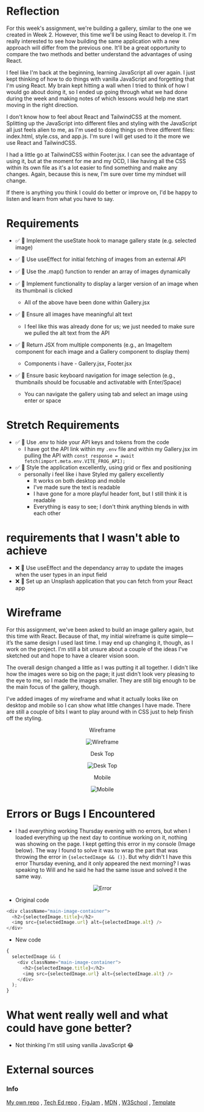 # Reflection

For this week's assignment, we're building a gallery, similar to the one we created in Week 2. However, this time we'll be using React to develop it. I'm really interested to see how building the same application with a new approach will differ from the previous one. It'll be a great opportunity to compare the two methods and better understand the advantages of using React.

I feel like I'm back at the beginning, learning JavaScript all over again. I just kept thinking of how to do things with vanilla JavaScript and forgetting that I'm using React. My brain kept hitting a wall when I tried to think of how I would go about doing it, so I ended up going through what we had done during the week and making notes of which lessons would help me start moving in the right direction.

I don't know how to feel about React and TailwindCSS at the moment. Splitting up the JavaScript into different files and styling with the JavaScript all just feels alien to me, as I'm used to doing things on three different files: index.html, style.css, and app.js. I'm sure I will get used to it the more we use React and TailwindCSS.

I had a little go at TailwindCSS within Footer.jsx. I can see the advantage of using it, but at the moment for me and my OCD, I like having all the CSS within its own file as it's a lot easier to find something and make any changes. Again, because this is new, I'm sure over time my mindset will change.

If there is anything you think I could do better or improve on, I'd be happy to listen and learn from what you have to say.

# Requirements

- ✅ 🎯 Implement the useState hook to manage gallery state (e.g. selected image)
- ✅ 🎯 Use useEffect for initial fetching of images from an external API
- ✅ 🎯 Use the .map() function to render an array of images dynamically
- ✅ 🎯 Implement functionality to display a larger version of an image when its thumbnail is clicked

  - All of the above have been done within Gallery.jsx

- ✅ 🎯 Ensure all images have meaningful alt text

  - I feel like this was already done for us; we just needed to make sure we pulled the alt text from the API

- ✅ 🎯 Return JSX from multiple components (e.g., an ImageItem component for each image and a Gallery component to display them)

  - Components i have - Gallery.jsx, Footer.jsx

- ✅ 🎯 Ensure basic keyboard navigation for image selection (e.g., thumbnails should be focusable and activatable with Enter/Space)

  - You can navigate the gallery using tab and select an image using enter or space

# Stretch Requirements

- ✅ 🏹 Use .env to hide your API keys and tokens from the code
  - I have got the API link within my `.env` file and within my Gallery.jsx im pulling the API with `const response = await fetch(import.meta.env.VITE_FROG_API);`
- ✅ 🏹 Style the application excellently, using grid or flex and positioning
  - personally i feel like i have Styled my gallery excellently
    - It works on both desktop and mobile
    - I've made sure the text is readable
    - I have gone for a more playful header font, but I still think it is readable
    - Everything is easy to see; I don't think anything blends in with each other

# requirements that I wasn't able to achieve

- ❌ 🏹 Use useEffect and the dependancy array to update the images when the user types in an input field
- ❌ 🏹 Set up an Unsplash application that you can fetch from your React app

# Wireframe

For this assignment, we've been asked to build an image gallery again, but this time with React. Because of that, my initial wireframe is quite simple—it’s the same design I used last time. I may end up changing it, though, as I work on the project. I'm still a bit unsure about a couple of the ideas I've sketched out and hope to have a clearer vision soon.

The overall design changed a little as I was putting it all together. I didn't like how the images were so big on the page; it just didn't look very pleasing to the eye to me, so I made the images smaller. They are still big enough to be the main focus of the gallery, though.

I've added images of my wireframe and what it actually looks like on desktop and mobile so I can show what little changes I have made. There are still a couple of bits I want to play around with in CSS just to help finish off the styling.

<div align="center">
Wireframe

![Wireframe](./Images/Wireframe.png)

</div>

<div align="center">
Desk Top

![Desk Top](./Images/DeskTop.png)

</div>

<div align="center">
Mobile

![Mobile](./Images/Mobile.png)

</div>

# Errors or Bugs I Encountered

- I had everything working Thursday evening with no errors, but when I loaded everything up the next day to continue working on it, nothing was showing on the page. I kept getting this error in my console (Image below). The way I found to solve it was to wrap the part that was throwing the error in `{selectedImage && ()}`. But why didn't I have this error Thursday evening, and it only appeared the next morning? I was speaking to Will and he said he had the same issue and solved it the same way.

<div align="center">

![Error](./Images/Error.png)

</div>

- Original code

```javascript
<div className="main-image-container">
  <h2>{selectedImage.title}</h2>
  <img src={selectedImage.url} alt={selectedImage.alt} />
</div>
```

- New code

```javascript
{
  selectedImage && (
    <div className="main-image-container">
      <h2>{selectedImage.title}</h2>
      <img src={selectedImage.url} alt={selectedImage.alt} />
    </div>
  );
}
```

# What went really well and what could have gone better?

- Not thinking I'm still using vanilla JavaScript 😂

# External sources

### Info

[My own repo](https://github.com/IndieMasco/TechEdSoftwareDeveloper021) , [Tech Ed repo](https://github.com/Tech-Educators/software-dev-021) , [FigJam](https://www.figma.com/board/JjN2Zgtoynrau06MjWJs6q/SD021?node-id=0-1&p=f&t=V1WCGcrmVKnoxJDr-0) , [MDN](https://developer.mozilla.org/en-US/) , [W3School](https://www.w3schools.com/) , [Template](https://github.com/Tech-Educators/software-dev-021/blob/main/demos/week6/week6-assignment/src/App.jsx)
